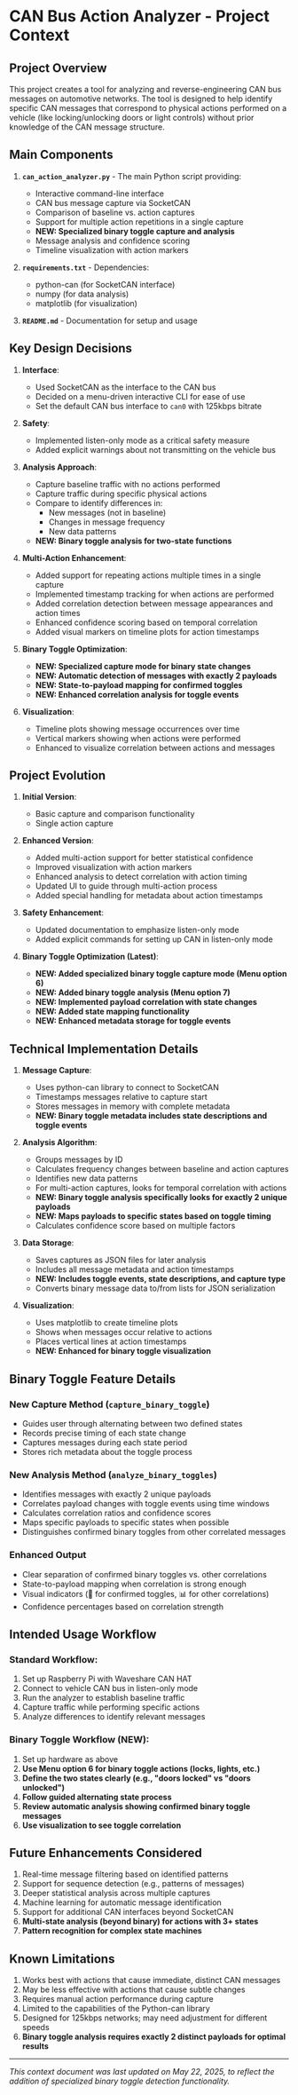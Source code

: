 # CAN Bus Action Analyzer - Project Context

## Project Overview

This project creates a tool for analyzing and reverse-engineering CAN bus messages on automotive networks. The tool is designed to help identify specific CAN messages that correspond to physical actions performed on a vehicle (like locking/unlocking doors or light controls) without prior knowledge of the CAN message structure.

## Main Components

1. **`can_action_analyzer.py`** - The main Python script providing:
   - Interactive command-line interface
   - CAN bus message capture via SocketCAN
   - Comparison of baseline vs. action captures
   - Support for multiple action repetitions in a single capture
   - **NEW: Specialized binary toggle capture and analysis**
   - Message analysis and confidence scoring
   - Timeline visualization with action markers

2. **`requirements.txt`** - Dependencies:
   - python-can (for SocketCAN interface)
   - numpy (for data analysis)
   - matplotlib (for visualization)

3. **`README.md`** - Documentation for setup and usage

## Key Design Decisions

1. **Interface**:
   - Used SocketCAN as the interface to the CAN bus
   - Decided on a menu-driven interactive CLI for ease of use
   - Set the default CAN bus interface to `can0` with 125kbps bitrate

2. **Safety**:
   - Implemented listen-only mode as a critical safety measure
   - Added explicit warnings about not transmitting on the vehicle bus

3. **Analysis Approach**:
   - Capture baseline traffic with no actions performed
   - Capture traffic during specific physical actions
   - Compare to identify differences in:
     - New messages (not in baseline)
     - Changes in message frequency
     - New data patterns
   - **NEW: Binary toggle analysis for two-state functions**

4. **Multi-Action Enhancement**:
   - Added support for repeating actions multiple times in a single capture
   - Implemented timestamp tracking for when actions are performed
   - Added correlation detection between message appearances and action times
   - Enhanced confidence scoring based on temporal correlation
   - Added visual markers on timeline plots for action timestamps

5. **Binary Toggle Optimization**:
   - **NEW: Specialized capture mode for binary state changes**
   - **NEW: Automatic detection of messages with exactly 2 payloads**
   - **NEW: State-to-payload mapping for confirmed toggles**
   - **NEW: Enhanced correlation analysis for toggle events**

6. **Visualization**:
   - Timeline plots showing message occurrences over time
   - Vertical markers showing when actions were performed
   - Enhanced to visualize correlation between actions and messages

## Project Evolution

1. **Initial Version**:
   - Basic capture and comparison functionality
   - Single action capture

2. **Enhanced Version**:
   - Added multi-action support for better statistical confidence
   - Improved visualization with action markers
   - Enhanced analysis to detect correlation with action timing
   - Updated UI to guide through multi-action process
   - Added special handling for metadata about action timestamps

3. **Safety Enhancement**:
   - Updated documentation to emphasize listen-only mode
   - Added explicit commands for setting up CAN in listen-only mode

4. **Binary Toggle Optimization (Latest)**:
   - **NEW: Added specialized binary toggle capture mode (Menu option 6)**
   - **NEW: Added binary toggle analysis (Menu option 7)**
   - **NEW: Implemented payload correlation with state changes**
   - **NEW: Added state mapping functionality**
   - **NEW: Enhanced metadata storage for toggle events**

## Technical Implementation Details

1. **Message Capture**:
   - Uses python-can library to connect to SocketCAN
   - Timestamps messages relative to capture start
   - Stores messages in memory with complete metadata
   - **NEW: Binary toggle metadata includes state descriptions and toggle events**

2. **Analysis Algorithm**:
   - Groups messages by ID
   - Calculates frequency changes between baseline and action captures
   - Identifies new data patterns
   - For multi-action captures, looks for temporal correlation with actions
   - **NEW: Binary toggle analysis specifically looks for exactly 2 unique payloads**
   - **NEW: Maps payloads to specific states based on toggle timing**
   - Calculates confidence score based on multiple factors

3. **Data Storage**:
   - Saves captures as JSON files for later analysis
   - Includes all message metadata and action timestamps
   - **NEW: Includes toggle events, state descriptions, and capture type**
   - Converts binary message data to/from lists for JSON serialization

4. **Visualization**:
   - Uses matplotlib to create timeline plots
   - Shows when messages occur relative to actions
   - Places vertical lines at action timestamps
   - **NEW: Enhanced for binary toggle visualization**

## Binary Toggle Feature Details

### New Capture Method (`capture_binary_toggle`)
- Guides user through alternating between two defined states
- Records precise timing of each state change
- Captures messages during each state period
- Stores rich metadata about the toggle process

### New Analysis Method (`analyze_binary_toggles`)
- Identifies messages with exactly 2 unique payloads
- Correlates payload changes with toggle events using time windows
- Calculates correlation ratios and confidence scores
- Maps specific payloads to specific states when possible
- Distinguishes confirmed binary toggles from other correlated messages

### Enhanced Output
- Clear separation of confirmed binary toggles vs. other correlations
- State-to-payload mapping when correlation is strong enough
- Visual indicators (🎯 for confirmed toggles, 📊 for other correlations)
- Confidence percentages based on correlation strength

## Intended Usage Workflow

### Standard Workflow:
1. Set up Raspberry Pi with Waveshare CAN HAT
2. Connect to vehicle CAN bus in listen-only mode
3. Run the analyzer to establish baseline traffic
4. Capture traffic while performing specific actions
5. Analyze differences to identify relevant messages

### Binary Toggle Workflow (NEW):
1. Set up hardware as above
2. **Use Menu option 6 for binary toggle actions (locks, lights, etc.)**
3. **Define the two states clearly (e.g., "doors locked" vs "doors unlocked")**
4. **Follow guided alternating state process**
5. **Review automatic analysis showing confirmed binary toggle messages**
6. **Use visualization to see toggle correlation**

## Future Enhancements Considered

1. Real-time message filtering based on identified patterns
2. Support for sequence detection (e.g., patterns of messages)
3. Deeper statistical analysis across multiple captures
4. Machine learning for automatic message identification
5. Support for additional CAN interfaces beyond SocketCAN
6. **Multi-state analysis (beyond binary) for actions with 3+ states**
7. **Pattern recognition for complex state machines**

## Known Limitations

1. Works best with actions that cause immediate, distinct CAN messages
2. May be less effective with actions that cause subtle changes
3. Requires manual action performance during capture
4. Limited to the capabilities of the Python-can library
5. Designed for 125kbps networks; may need adjustment for different speeds
6. **Binary toggle analysis requires exactly 2 distinct payloads for optimal results**

---

*This context document was last updated on May 22, 2025, to reflect the addition of specialized binary toggle detection functionality.*
